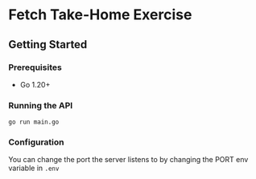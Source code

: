 # Fetch Take-Home Exercise

## Getting Started
### Prerequisites
- Go 1.20+

### Running the API
`go run main.go`

### Configuration
You can change the port the server listens to by changing the PORT env variable in `.env`
